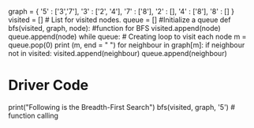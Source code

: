 
graph = {
'5' : ['3','7'],
'3' : ['2', '4'],
'7' : ['8'],
'2' : [],
'4' : ['8'],
'8' : []
}
visited = [] # List for visited nodes. 
queue = [] #Initialize a queue
def bfs(visited, graph, node): #function for BFS 
visited.append(node)
queue.append(node)
while queue: # Creating loop to visit each node 
m = queue.pop(0)
print (m, end = " ")
for neighbour in graph[m]:
if neighbour not in visited: 
visited.append(neighbour) 
queue.append(neighbour)
# Driver Code
print("Following is the Breadth-First Search") 
bfs(visited, graph, '5') # function calling
